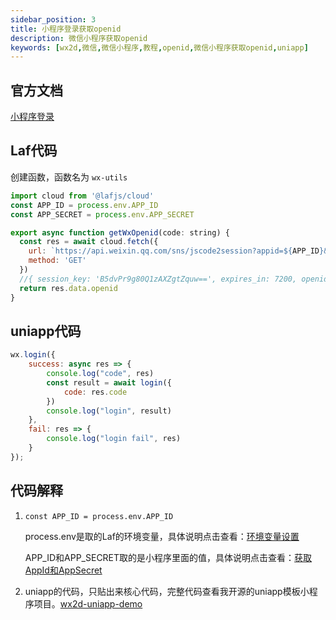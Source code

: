 ```yaml
---
sidebar_position: 3
title: 小程序登录获取openid
description: 微信小程序获取openid
keywords: [wx2d,微信,微信小程序,教程,openid,微信小程序获取openid,uniapp]
---
```



## 官方文档

[小程序登录](https://developers.weixin.qq.com/miniprogram/dev/OpenApiDoc/user-login/code2Session.html)

## Laf代码

创建函数，函数名为 `wx-utils`

```js
import cloud from '@lafjs/cloud'
const APP_ID = process.env.APP_ID
const APP_SECRET = process.env.APP_SECRET

export async function getWxOpenid(code: string) {
  const res = await cloud.fetch({
    url: `https://api.weixin.qq.com/sns/jscode2session?appid=${APP_ID}&secret=${SECRET}&js_code=${code}&grant_type=authorization_code`,
    method: 'GET'
  })
  //{ session_key: 'B5dvPr9g80Q1zAXZgtZquw==', expires_in: 7200, openid: 'oD3Lz0LqTzTUO5Q-UQfVk_DfC4Qk' }
  return res.data.openid
}

```

## uniapp代码

```js
wx.login({
    success: async res => {
        console.log("code", res)
        const result = await login({
            code: res.code					
        })
        console.log("login", result)
    },
    fail: res => {
        console.log("login fail", res)
    }
});
```

## 代码解释

1. `const APP_ID = process.env.APP_ID`

    process.env是取的Laf的环境变量，具体说明点击查看：[环境变量设置](/docs/laf/env-set)

    APP_ID和APP_SECRET取的是小程序里面的值，具体说明点击查看：[获取AppId和AppSecret](/docs/wechat-mini-program/appid)

2. uniapp的代码，只贴出来核心代码，完整代码查看我开源的uniapp模板小程序项目。[wx2d-uniapp-demo](https://github.com/GetFalse/wx2d-uniapp-demo)
 
